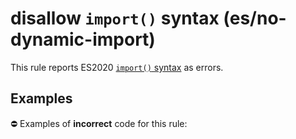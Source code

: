 # disallow `import()` syntax (es/no-dynamic-import)

This rule reports ES2020 [`import()` syntax](https://github.com/tc39/proposal-dynamic-import) as errors.

## Examples

⛔ Examples of **incorrect** code for this rule:

<eslint-playground type="bad" code="/*eslint es/no-dynamic-import: error */
async function f() {
    const a = await import(&quot;source&quot;)
}
" />
